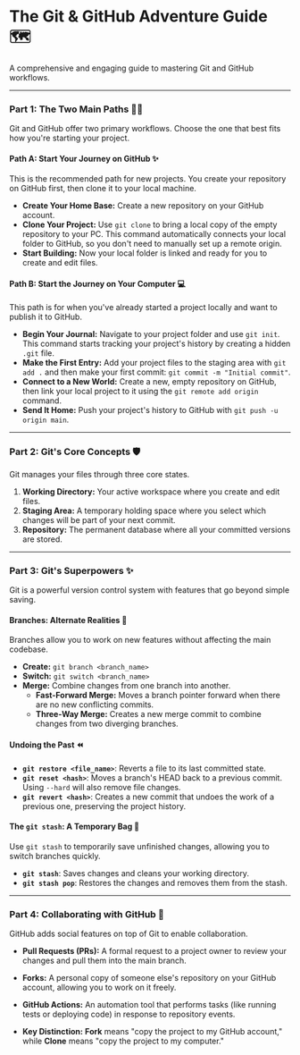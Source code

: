 # The Git & GitHub Adventure Guide 🗺️

A comprehensive and engaging guide to mastering Git and GitHub workflows.

---

### **Part 1: The Two Main Paths** 🚶‍♂️

Git and GitHub offer two primary workflows. Choose the one that best fits how you're starting your project.

#### **Path A: Start Your Journey on GitHub** ✨

This is the recommended path for new projects. You create your repository on GitHub first, then clone it to your local machine.

* **Create Your Home Base:** Create a new repository on your GitHub account.
* **Clone Your Project:** Use `git clone` to bring a local copy of the empty repository to your PC. This command automatically connects your local folder to GitHub, so you don't need to manually set up a remote origin.
* **Start Building:** Now your local folder is linked and ready for you to create and edit files.

#### **Path B: Start the Journey on Your Computer** 💻

This path is for when you've already started a project locally and want to publish it to GitHub.

* **Begin Your Journal:** Navigate to your project folder and use `git init`. This command starts tracking your project's history by creating a hidden `.git` file.
* **Make the First Entry:** Add your project files to the staging area with `git add .` and then make your first commit: `git commit -m "Initial commit"`.
* **Connect to a New World:** Create a new, empty repository on GitHub, then link your local project to it using the `git remote add origin` command.
* **Send It Home:** Push your project's history to GitHub with `git push -u origin main`.

---

### **Part 2: Git's Core Concepts** 🛡️

Git manages your files through three core states.

1.  **Working Directory:** Your active workspace where you create and edit files.
2.  **Staging Area:** A temporary holding space where you select which changes will be part of your next commit.
3.  **Repository:** The permanent database where all your committed versions are stored.

---

### **Part 3: Git's Superpowers** ✨

Git is a powerful version control system with features that go beyond simple saving.

#### **Branches: Alternate Realities** 🌿

Branches allow you to work on new features without affecting the main codebase.

* **Create:** `git branch <branch_name>`
* **Switch:** `git switch <branch_name>`
* **Merge:** Combine changes from one branch into another.
    * **Fast-Forward Merge:** Moves a branch pointer forward when there are no new conflicting commits.
    * **Three-Way Merge:** Creates a new merge commit to combine changes from two diverging branches.

#### **Undoing the Past** ⏪

* **`git restore <file_name>`**: Reverts a file to its last committed state.
* **`git reset <hash>`**: Moves a branch's HEAD back to a previous commit. Using `--hard` will also remove file changes.
* **`git revert <hash>`**: Creates a new commit that undoes the work of a previous one, preserving the project history.

#### **The `git stash`: A Temporary Bag** 🎒

Use `git stash` to temporarily save unfinished changes, allowing you to switch branches quickly.

* **`git stash`**: Saves changes and cleans your working directory.
* **`git stash pop`**: Restores the changes and removes them from the stash.

---

### **Part 4: Collaborating with GitHub** 🤝

GitHub adds social features on top of Git to enable collaboration.

* **Pull Requests (PRs):** A formal request to a project owner to review your changes and pull them into the main branch.
* **Forks:** A personal copy of someone else's repository on your GitHub account, allowing you to work on it freely.
* **GitHub Actions:** An automation tool that performs tasks (like running tests or deploying code) in response to repository events.

* **Key Distinction:** **Fork** means "copy the project to my GitHub account," while **Clone** means "copy the project to my computer."
